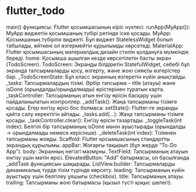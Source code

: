 # flutter_todo
main() функциясы: Flutter қосымшасының кіріс нүктесі.
runApp(MyApp()): MyApp виджетін қосымшаның түбірі ретінде іске қосады.
MyApp: Қосымшаның түбірлік виджеті. Бұл виджет StatelessWidget болып табылады, өйткені ол өзгермейтін құрылымды көрсетеді.
MaterialApp: Flutter қосымшасының материалдық дизайн стилін қолдануға мүмкіндік береді.
home: Қосымша ашылған кезде көрсетілетін басты экран (TodoScreen).
TodoScreen: Экранды білдіретін StatefulWidget, себебі бұл экранда тапсырмаларды қосу, өзгерту, және жою сияқты өзгерістер бар.
_TodoScreenState: Бұл класс экранның өзгеретін күйін анықтайды.
_tasks: Тапсырмалардың тізімі. Әрбір тапсырма – title (атауы) және isDone (орындалды/орындалмады) өрістерінен тұратын карта.
_taskController: Тапсырманың атын енгізу өрісін басқару үшін пайдаланылатын контроллер.
_addTask(): Жаңа тапсырманы тізімге қосады.
Егер енгізу өрісі бос болмаса:
setState(): Flutter-ге экранды қайта салу керектігін айтады.
_tasks.add(...): Жаңа тапсырманы тізімге қосады.
_taskController.clear(): Енгізу өрісін тазартады.
_toggleTask(int index): Белгілі бір тапсырманың isDone мәнін ауыстырады (орындалды → орындалмады немесе керісінше).
_deleteTask(int index): Тізімнен тапсырманы жояды.
Scaffold: Flutter қосымшасының стандартты экрандық құрылымы.
appBar: Жоғарғы тақырып (бұл жерде "To-Do App").
body: Экранның негізгі мазмұны.
TextField: Тапсырманың атауын енгізу үшін мәтін өрісі.
ElevatedButton: "Add" батырмасы, ол басылғанда _addTask функциясын шақырады.
ListView.builder: Тапсырмаларды динамикалық түрде тізім түрінде көрсету.
leading: Тапсырманың күйін ауыстыру үшін белгілеу ұяшығы (checkbox).
title: Тапсырманың атауы.
trailing: Тапсырманы жою батырмасы (қызыл түсті қоқыс шелегі).